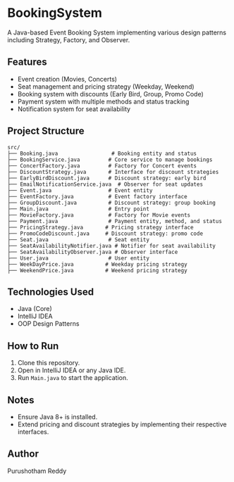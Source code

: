 
# BookingSystem

A Java-based Event Booking System implementing various design patterns including Strategy, Factory, and Observer.

## Features

- Event creation (Movies, Concerts)
- Seat management and pricing strategy (Weekday, Weekend)
- Booking system with discounts (Early Bird, Group, Promo Code)
- Payment system with multiple methods and status tracking
- Notification system for seat availability

## Project Structure

```
src/
├── Booking.java                 # Booking entity and status
├── BookingService.java         # Core service to manage bookings
├── ConcertFactory.java         # Factory for Concert events
├── DiscountStrategy.java       # Interface for discount strategies
├── EarlyBirdDiscount.java      # Discount strategy: early bird
├── EmailNotificationService.java  # Observer for seat updates
├── Event.java                  # Event entity
├── EventFactory.java           # Event factory interface
├── GroupDiscount.java          # Discount strategy: group booking
├── Main.java                   # Entry point
├── MovieFactory.java           # Factory for Movie events
├── Payment.java                # Payment entity, method, and status
├── PricingStrategy.java       # Pricing strategy interface
├── PromoCodeDiscount.java     # Discount strategy: promo code
├── Seat.java                   # Seat entity
├── SeatAvailabilityNotifier.java # Notifier for seat availability
├── SeatAvailabilityObserver.java # Observer interface
├── User.java                   # User entity
├── WeekDayPrice.java          # Weekday pricing strategy
├── WeekendPrice.java          # Weekend pricing strategy
```

## Technologies Used

- Java (Core)
- IntelliJ IDEA
- OOP Design Patterns

## How to Run

1. Clone this repository.
2. Open in IntelliJ IDEA or any Java IDE.
3. Run `Main.java` to start the application.

## Notes

- Ensure Java 8+ is installed.
- Extend pricing and discount strategies by implementing their respective interfaces.

## Author

Purushotham Reddy
